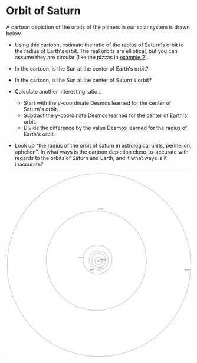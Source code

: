 # Orbit of Saturn

A cartoon depiction of the orbits of the planets in our solar system is drawn below.

 - Using this cartoon, estimate the ratio of
   the radius of Saturn's orbit to the radius of Earth's orbit.
   The real orbits are elliptical,
   but you can assume they are circular
   (like the pizzas in [example 2](2-2.md)).

 - In the cartoon, is the Sun at the center of Earth's orbit?

 - In the cartoon, is the Sun at the center of Saturn's orbit?

 - Calculate another interesting ratio...
   - Start with the $y$-coordinate Desmos learned for the center of Saturn's orbit.
   - Subtract the $y$-coordinate Desmos learned for the center of Earth's orbit.
   - Divide the difference by the value Desmos learned for the radius of Earth's orbit.

 - Look up "the radius of the orbit of saturn in astrological units, perihelion, aphelion".
   In what ways is the cartoon depiction close-to-accurate
   with regards to the orbits of Saturn and Earth,
   and it what ways is it inaccurate?

![Solar System](./bon-soon-art/solar-system.svg)

